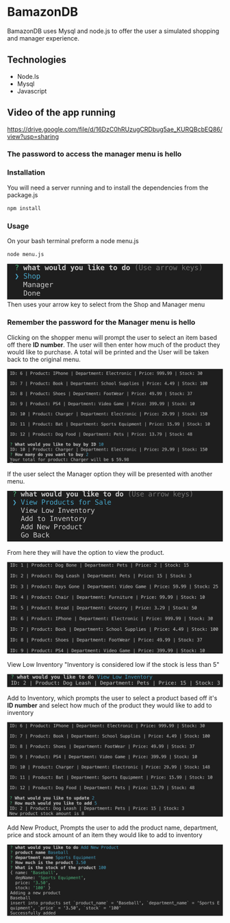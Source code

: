 # BamazonDB

BamazonDB uses Mysql and node.js to offer the user a simulated shopping and manager experience.

## Technologies
* Node.ls
* Mysql
* Javascript

## Video of the app running
https://drive.google.com/file/d/16DzC0hRUzugCRDbug5ae_KURQBcbEQ86/view?usp=sharing

### The password to access the manager menu is hello

### Installation

You will need a server running and to install the dependencies from the package.js

```bash
npm install
```

### Usage

On your bash terminal preform a node menu.js
```bash
node menu.js
```
![](photo/menu.png)
Then uses your arrow key to select from the Shop and Manager menu

### Remember the password for the Manager menu is hello

Clicking on the shopper menu will prompt the user to select an item based off there **ID number**. The user will then enter how much of the product they would like to purchase. A total will be printed and the User will be taken back to the original menu.

![](photo/Shopper.png)

If the user select the Manager option they will be presented with another menu.

![](photo/manager.png)

From here they will have the option to view the product.

![](photo/product.png)

View Low Inventory "Inventory is considered low if the stock is less than 5"

![](photo/low.png)

Add to Inventory, which prompts the user to select a product based off it's **ID number** and select how much of the product they would like to add to inventory

![](photo/add.png)

Add New Product, Prompts the user to add the product name, department, price and stock amount of an item they would like to add to inventory

![](photo/addProduct.png)

